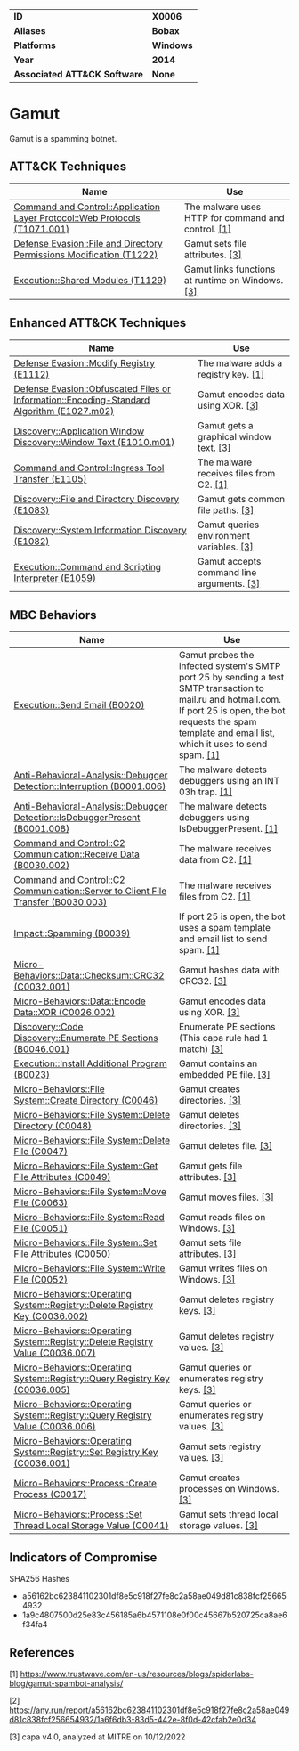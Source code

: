 <table>
<tr>
<td><b>ID</b></td>
<td><b>X0006</b></td>
</tr>
<tr>
<td><b>Aliases</b></td>
<td><b>Bobax</b></td>
</tr>
<tr>
<td><b>Platforms</b></td>
<td><b>Windows</b></td>
</tr>
<tr>
<td><b>Year</b></td>
<td><b>2014</b></td>
</tr>
<tr>
<td><b>Associated ATT&CK Software</b></td>
<td><b>None</b></td>
</tr>
</table>


# Gamut

Gamut is a spamming botnet.


## ATT&CK Techniques

|Name|Use|
|---|---|
|[Command and Control::Application Layer Protocol::Web Protocols (T1071.001)](https://attack.mitre.org/techniques/T1071/001/)|The malware uses HTTP for command and control. [[1]](#1)|
|[Defense Evasion::File and Directory Permissions Modification (T1222)](https://attack.mitre.org/techniques/T1222)|Gamut sets file attributes. [[3]](#3)|
|[Execution::Shared Modules (T1129)](https://attack.mitre.org/techniques/T1129)|Gamut links functions at runtime on Windows. [[3]](#3)|


## Enhanced ATT&CK Techniques

|Name|Use|
|---|---|
|[Defense Evasion::Modify Registry (E1112)](../defense-evasion/modify-registry.md)|The malware adds a registry key. [[1]](#1)|
|[Defense Evasion::Obfuscated Files or Information::Encoding-Standard Algorithm (E1027.m02)](../defense-evasion/obfuscated-files-or-information.md)|Gamut encodes data using XOR. [[3]](#3)|
|[Discovery::Application Window Discovery::Window Text (E1010.m01)](../discovery/application-window-discovery.md)|Gamut gets a graphical window text. [[3]](#3)|
|[Command and Control::Ingress Tool Transfer (E1105)](../command-and-control/ingress-tool-transfer.md)|The malware receives files from C2. [[1]](#1)|
|[Discovery::File and Directory Discovery (E1083)](../discovery/file-and-directory-discovery.md)|Gamut gets common file paths. [[3]](#3)|
|[Discovery::System Information Discovery (E1082)](../discovery/system-information-discovery.md)|Gamut queries environment variables. [[3]](#3)|
|[Execution::Command and Scripting Interpreter (E1059)](../execution/command-and-scripting-interpreter.md)|Gamut accepts command line arguments. [[3]](#3)|


## MBC Behaviors

|Name|Use|
|---|---|
|[Execution::Send Email (B0020)](../execution/send-email.md)|Gamut probes the infected system's SMTP port 25 by sending a test SMTP transaction to mail.ru and hotmail.com. If port 25 is open, the bot requests the spam template and email list, which it uses to send spam. [[1]](#1)|
|[Anti-Behavioral-Analysis::Debugger Detection::Interruption (B0001.006)](../anti-behavioral-analysis/debugger-detection.md)|The malware detects debuggers using an INT 03h trap. [[1]](#1)|
|[Anti-Behavioral-Analysis::Debugger Detection::IsDebuggerPresent (B0001.008)](../anti-behavioral-analysis/debugger-detection.md)|The malware detects debuggers using IsDebuggerPresent. [[1]](#1)|
|[Command and Control::C2 Communication::Receive Data (B0030.002)](../command-and-control/c2-communication.md)|The malware receives data from C2. [[1]](#1)|
|[Command and Control::C2 Communication::Server to Client File Transfer (B0030.003)](../command-and-control/c2-communication.md)|The malware receives files from C2. [[1]](#1)|
|[Impact::Spamming (B0039)](../impact/spamming.md)|If port 25 is open, the bot uses a spam template and email list to send spam. [[1]](#1)|
|[Micro-Behaviors::Data::Checksum::CRC32 (C0032.001)](../micro-behaviors/data/checksum.md)|Gamut hashes data with CRC32. [[3]](#3)|
|[Micro-Behaviors::Data::Encode Data::XOR (C0026.002)](../micro-behaviors/data/encode-data.md)|Gamut encodes data using XOR. [[3]](#3)|
|[Discovery::Code Discovery::Enumerate PE Sections (B0046.001)](../discovery/code-discovery.md)|Enumerate PE sections (This capa rule had 1 match) [[3]](#3) |
|[Execution::Install Additional Program (B0023)](../execution/install-additional-program.md)|Gamut contains an embedded PE file. [[3]](#3)|
|[Micro-Behaviors::File System::Create Directory (C0046)](../micro-behaviors/file-system/create-directory.md)|Gamut creates directories. [[3]](#3)|
|[Micro-Behaviors::File System::Delete Directory (C0048)](../micro-behaviors/file-system/delete-directory.md)|Gamut deletes directories. [[3]](#3)|
|[Micro-Behaviors::File System::Delete File (C0047)](../micro-behaviors/file-system/delete-file.md)|Gamut deletes file. [[3]](#3)|
|[Micro-Behaviors::File System::Get File Attributes (C0049)](../micro-behaviors/file-system/get-file-attributes.md)|Gamut gets file attributes. [[3]](#3)|
|[Micro-Behaviors::File System::Move File (C0063)](../micro-behaviors/file-system/move-file.md)|Gamut moves files. [[3]](#3)|
|[Micro-Behaviors::File System::Read File (C0051)](../micro-behaviors/file-system/read-file.md)|Gamut reads files on Windows. [[3]](#3)|
|[Micro-Behaviors::File System::Set File Attributes (C0050)](../micro-behaviors/file-system/set-file-attributes.md)|Gamut sets file attributes. [[3]](#3)|
|[Micro-Behaviors::File System::Write File (C0052)](../micro-behaviors/file-system/writes-file.md)|Gamut writes files on Windows. [[3]](#3)|
|[Micro-Behaviors::Operating System::Registry::Delete Registry Key (C0036.002)](../micro-behaviors/operating-system/registry.md)|Gamut deletes registry keys. [[3]](#3)|
|[Micro-Behaviors::Operating System::Registry::Delete Registry Value (C0036.007)](../micro-behaviors/operating-system/registry.md)|Gamut deletes registry values. [[3]](#3)|
|[Micro-Behaviors::Operating System::Registry::Query Registry Key (C0036.005)](../micro-behaviors/operating-system/registry.md)|Gamut queries or enumerates registry keys. [[3]](#3)|
|[Micro-Behaviors::Operating System::Registry::Query Registry Value (C0036.006)](../micro-behaviors/operating-system/registry.md)|Gamut queries or enumerates registry values. [[3]](#3)|
|[Micro-Behaviors::Operating System::Registry::Set Registry Key (C0036.001)](../micro-behaviors/operating-system/registry.md)|Gamut sets registry values. [[3]](#3)|
|[Micro-Behaviors::Process::Create Process (C0017)](../micro-behaviors/process/create-process.md)|Gamut creates processes on Windows. [[3]](#3)|
|[Micro-Behaviors::Process::Set Thread Local Storage Value (C0041)](../micro-behaviors/process/set-thread-local-storage-value.md)|Gamut sets thread local storage values. [[3]](#3)|


## Indicators of Compromise

SHA256 Hashes
- a56162bc623841102301df8e5c918f27fe8c2a58ae049d81c838fcf256654932
- 1a9c4807500d25e83c456185a6b4571108e0f00c45667b520725ca8ae6f34fa4

## References

<a name="1">[1]</a> https://www.trustwave.com/en-us/resources/blogs/spiderlabs-blog/gamut-spambot-analysis/

<a name="2">[2]</a> https://any.run/report/a56162bc623841102301df8e5c918f27fe8c2a58ae049d81c838fcf256654932/1a6f6db3-83d5-442e-8f0d-42cfab2e0d34

<a name="3">[3]</a> capa v4.0, analyzed at MITRE on 10/12/2022

